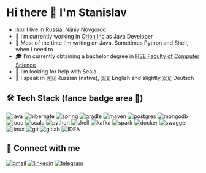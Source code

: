 # Hi there 👋 I'm Stanislav

- 🇷🇺 I live in Russia, Nijniy Novgorod
- 🔭 I’m currently working in [Orion Inc](https://www.orioninc.com/) as Java Developer
- 🌱 Most of the time I'm writing on Java. Sometimes Python and Shell, when I need to
- 🎓 I’m currently obtaining a bachelor degree in [HSE Faculty of Computer Science](https://nnov.hse.ru/en/ba/se/)
- 🤔 I’m looking for help with Scala
- 🎤 I speak in 🇷🇺 Russian (native), 🇬🇧 English and slightly 🇩🇪 Deutsch 

## 🛠 Tech Stack (fance badge area 🤪)

![java](https://img.shields.io/badge/java-%23FFFFFF.svg?&style=for-the-badge&logo=java&logoColor=red) ![hibernate](https://img.shields.io/badge/hibernate-%23BFAF7E.svg?&style=for-the-badge&logo=hibernate&logoColor=white) ![spring](https://img.shields.io/badge/spring%20-%236DB33F.svg?&style=for-the-badge&logo=spring&logoColor=white) ![gradle](https://img.shields.io/badge/gradle%20-%2314354C.svg?style=for-the-badge&logo=gradle) ![maven](https://img.shields.io/badge/Maven-C71A36?style=for-the-badge&logo=apache-maven) ![postgres](https://img.shields.io/badge/postgres-%23316192.svg?&style=for-the-badge&logo=postgresql&logoColor=white) ![mongodb](https://img.shields.io/badge/MongoDB-%234ea94b.svg?&style=for-the-badge&logo=mongodb&logoColor=white) ![jooq](https://img.shields.io/badge/jooq-%23000000.svg?&style=for-the-badge&logo=jooq&logoColor=white) ![scala](https://img.shields.io/badge/scala-%23DC322F.svg?&style=for-the-badge&logo=scala&logoColor=white) ![python](https://img.shields.io/badge/python-%233776AB.svg?&style=for-the-badge&logo=python&logoColor=white) ![shell](https://img.shields.io/badge/shell_script%20-%23121011.svg?&style=for-the-badge&logo=gnu-bash&logoColor=white) ![kafka](https://img.shields.io/badge/kafka-%23000000.svg?&style=for-the-badge&logo=apache-kafka&logoColor=white) ![spark](https://img.shields.io/badge/spark-%23E25A1C.svg?&style=for-the-badge&logo=apache-spark&logoColor=white) ![docker](https://img.shields.io/badge/docker-%232496ED.svg?&style=for-the-badge&logo=docker&logoColor=white) ![swagger](https://img.shields.io/badge/swagger-%2385EA2D.svg?&style=for-the-badge&logo=swagger&logoColor=black) ![linux](https://img.shields.io/badge/linux-000000?logo=linux&logoColor=white&style=for-the-badge&logoColor=white) ![git](https://img.shields.io/badge/git%20-%23F05033.svg?&style=for-the-badge&logo=git&logoColor=white) ![gitlab](https://img.shields.io/badge/gitlab-%23330f63.svg?&style=for-the-badge&logo=gitlab&logoColor=white) ![IDEA](https://img.shields.io/badge/idea-%23000000.svg?&style=for-the-badge&logo=intellij-idea&logoColor=white)

## 🤝 Connect with me

[![gmail](https://img.shields.io/badge/gmail-D14836?&style=for-the-badge&logo=gmail&logoColor=white)](mailto:stanis.stoyanov@gmail.com) [![linkedin](https://img.shields.io/badge/linkedin%20-%230077B5.svg?&style=for-the-badge&logo=linkedin&logoColor=white)](https://www.linkedin.com/in/ssstoyanov) [![telegram](https://img.shields.io/badge/telegram%20-%230077B5.svg?&style=for-the-badge&logo=telegram&logoColor=white)](https://t.me/slowslav) 
